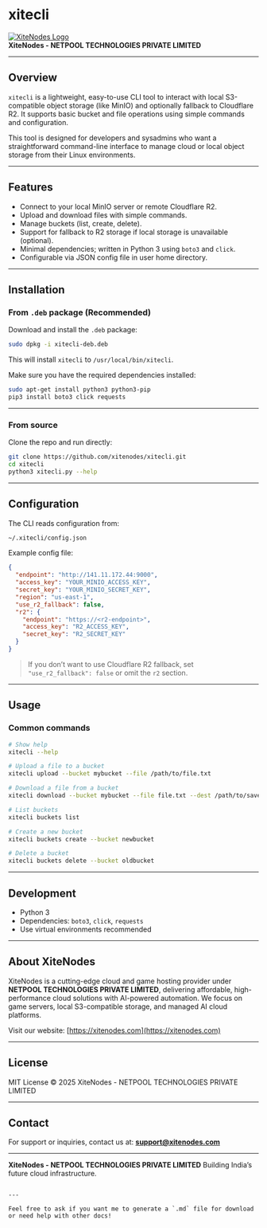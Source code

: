 # xitecli

[![XiteNodes Logo](https://billing.xitenodes.com/assets/img/logo.png)](https://xitenodes.com)  
**XiteNodes - NETPOOL TECHNOLOGIES PRIVATE LIMITED**

---

## Overview

`xitecli` is a lightweight, easy-to-use CLI tool to interact with local S3-compatible object storage (like MinIO) and optionally fallback to Cloudflare R2. It supports basic bucket and file operations using simple commands and configuration.

This tool is designed for developers and sysadmins who want a straightforward command-line interface to manage cloud or local object storage from their Linux environments.

---

## Features

- Connect to your local MinIO server or remote Cloudflare R2.
- Upload and download files with simple commands.
- Manage buckets (list, create, delete).
- Support for fallback to R2 storage if local storage is unavailable (optional).
- Minimal dependencies; written in Python 3 using `boto3` and `click`.
- Configurable via JSON config file in user home directory.

---

## Installation

### From `.deb` package (Recommended)

Download and install the `.deb` package:

```bash
sudo dpkg -i xitecli-deb.deb
````

This will install `xitecli` to `/usr/local/bin/xitecli`.

Make sure you have the required dependencies installed:

```bash
sudo apt-get install python3 python3-pip
pip3 install boto3 click requests
```

---

### From source

Clone the repo and run directly:

```bash
git clone https://github.com/xitenodes/xitecli.git
cd xitecli
python3 xitecli.py --help
```

---

## Configuration

The CLI reads configuration from:

```bash
~/.xitecli/config.json
```

Example config file:

```json
{
  "endpoint": "http://141.11.172.44:9000",
  "access_key": "YOUR_MINIO_ACCESS_KEY",
  "secret_key": "YOUR_MINIO_SECRET_KEY",
  "region": "us-east-1",
  "use_r2_fallback": false,
  "r2": {
    "endpoint": "https://<r2-endpoint>",
    "access_key": "R2_ACCESS_KEY",
    "secret_key": "R2_SECRET_KEY"
  }
}
```

> If you don’t want to use Cloudflare R2 fallback, set `"use_r2_fallback": false` or omit the `r2` section.

---

## Usage

### Common commands

```bash
# Show help
xitecli --help

# Upload a file to a bucket
xitecli upload --bucket mybucket --file /path/to/file.txt

# Download a file from a bucket
xitecli download --bucket mybucket --file file.txt --dest /path/to/save/

# List buckets
xitecli buckets list

# Create a new bucket
xitecli buckets create --bucket newbucket

# Delete a bucket
xitecli buckets delete --bucket oldbucket
```

---

## Development

* Python 3
* Dependencies: `boto3`, `click`, `requests`
* Use virtual environments recommended

---

## About XiteNodes

XiteNodes is a cutting-edge cloud and game hosting provider under **NETPOOL TECHNOLOGIES PRIVATE LIMITED**, delivering affordable, high-performance cloud solutions with AI-powered automation. We focus on game servers, local S3-compatible storage, and managed AI cloud platforms.

Visit our website: [https://xitenodes.com](https://xitenodes.com)

---

## License

MIT License © 2025 XiteNodes - NETPOOL TECHNOLOGIES PRIVATE LIMITED

---

## Contact

For support or inquiries, contact us at:
**[support@xitenodes.com](mailto:support@xitenodes.com)**

---

**XiteNodes - NETPOOL TECHNOLOGIES PRIVATE LIMITED**
Building India’s future cloud infrastructure.

```

---

Feel free to ask if you want me to generate a `.md` file for download or need help with other docs!
```

